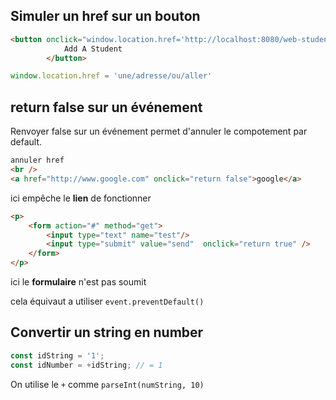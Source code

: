 ## Simuler un href sur un bouton

```html
<button onclick="window.location.href='http://localhost:8080/web-student-tracker/add-student-form.jsp'" class="btn btn-outline-warning">
			Add A Student
		</button>
```

```javascript
window.location.href = 'une/adresse/ou/aller'
```

## return false sur un événement

Renvoyer false sur un événement permet d'annuler le compotement par default.



```html
annuler href
<br />
<a href="http://www.google.com" onclick="return false">google</a>
```

ici empêche le **lien** de fonctionner



```html
<p>
    <form action="#" method="get">
        <input type="text" name="test"/>
        <input type="submit" value="send"  onclick="return true" />
    </form>
</p>
```

ici le **formulaire** n'est pas soumit

cela équivaut a utiliser ```event.preventDefault()```

## Convertir un string en number

```js
const idString = '1';
const idNumber = +idString; // = 1
```

On utilise le `+` comme `parseInt(numString, 10)`

